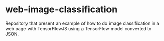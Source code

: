 # web-image-classification
Repository that present an example of how to do image classification in a web page with TensorFlowJS using a TensorFlow model converted to JSON.
